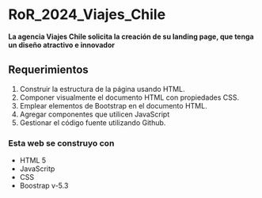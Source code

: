 # RoR_2024_Viajes_Chile
**La agencia Viajes Chile solicita la creación de su landing page, que tenga un diseño atractivo e innovador**
## Requerimientos
1. Construir la estructura de la página usando HTML.
2. Componer visualmente el documento HTML con propiedades CSS.
3. Emplear elementos de Bootstrap en el documento HTML.
4. Agregar componentes que utilicen JavaScript
5. Gestionar el código fuente utilizando Github.

### Esta web se construyo con 
- HTML 5
- JavaScritp
- CSS
- Boostrap v-5.3